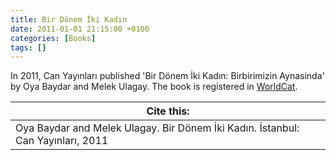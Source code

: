 ```yaml
---
title: Bir Dönem İki Kadın
date: 2011-01-01 21:15:00 +0100
categories: [Books]
tags: []
---
```


In 2011, Can Yayınları published 'Bir Dönem İki Kadın: Birbirimizin Aynasinda' by Oya Baydar and Melek Ulagay. The book is registered in [WorldCat](https://search.worldcat.org/title/719384715).


| Cite this:   |
|--------|
| Oya Baydar and Melek Ulagay. Bir Dönem İki Kadın. İstanbul: Can Yayınları, 2011

 